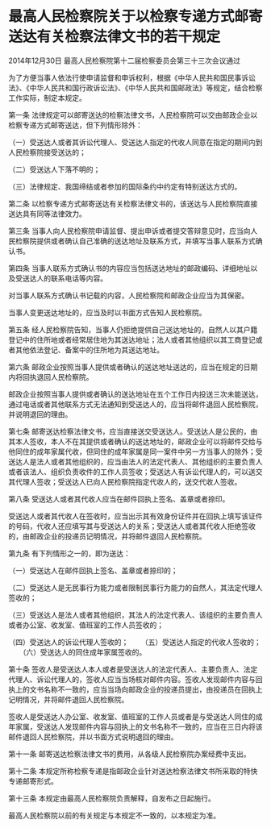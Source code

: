 # 最高人民检察院关于以检察专递方式邮寄送达有关检察法律文书的若干规定

2014年12月30日 最高人民检察院第十二届检察委员会第三十三次会议通过

<!-- INFO END -->

为了方便当事人依法行使申请监督和申诉权利，根据《中华人民共和国民事诉讼法》、《中华人民共和国行政诉讼法》、《中华人民共和国邮政法》等规定，结合检察工作实际，制定本规定。

第一条 法律规定可以邮寄送达的检察法律文书，人民检察院可以交由邮政企业以检察专递方式邮寄送达，但下列情形除外：

（一）受送达人或者其诉讼代理人、受送达人指定的代收人同意在指定的期间内到人民检察院接受送达的；

（二）受送达人下落不明的；

（三）法律规定、我国缔结或者参加的国际条约中约定有特别送达方式的。

第二条 以检察专递方式邮寄送达有关检察法律文书的，该送达与人民检察院直接送达具有同等法律效力。

第三条 当事人向人民检察院申请监督、提出申诉或者提交答辩意见时，应当向人民检察院提供或者确认自己准确的送达地址及联系方式，并填写当事人联系方式确认书。

第四条 当事人联系方式确认书的内容应当包括送达地址的邮政编码、详细地址以及受送达人的联系电话等内容。

对当事人联系方式确认书记载的内容，人民检察院和邮政企业应当为其保密。

当事人变更送达地址的，应当及时以书面方式告知人民检察院。

第五条 经人民检察院告知，当事人仍拒绝提供自己送达地址的，自然人以其户籍登记中的住所地或者经常居住地为其送达地址；法人或者其他组织以其工商登记或者其他依法登记、备案中的住所地为其送达地址。

第六条 邮政企业按照当事人提供或者确认的送达地址送达的，应当在规定的日期内将回执退回人民检察院。

邮政企业按照当事人提供或者确认的送达地址在五个工作日内投送三次未能送达，通过电话或者其他联系方式无法通知到受送达人的，应当将邮件退回人民检察院，并说明退回的理由。

第七条 邮寄送达检察法律文书，应当直接送交受送达人。受送达人是公民的，由其本人签收，本人不在其提供或者确认的送达地址的，邮政企业可以将邮件交给与他同住的成年家属代收，但同住的成年家属是同一案件中另一方当事人的除外；受送达人是法人或者其他组织的，应当由法人的法定代表人、其他组织的主要负责人或者该法人、组织负责收件的工作人员签收；受送达人有诉讼代理人的，可以送交其代理人签收；受送达人已向人民检察院指定代收人的，送交代收人签收。

第八条 受送达人或者其代收人应当在邮件回执上签名、盖章或者捺印。

受送达人或者其代收人在签收时，应当出示其有效身份证件并在回执上填写该证件的号码，代收人还应填写其与受送达人的关系；受送达人或者其代收人拒绝签收的，由邮政企业的投递员记明情况，并将邮件退回人民检察院。

第九条 有下列情形之一的，即为送达：

（一）受送达人在邮件回执上签名、盖章或者捺印的；

（二）受送达人是无民事行为能力或者限制民事行为能力的自然人，其法定代理人签收的；

（三）受送达人是法人或者其他组织，其法人的法定代表人、该组织的主要负责人或者办公室、收发室、值班室的工作人员签收的；

（四）受送达人的诉讼代理人签收的；
　　（五）受送达人指定的代收人签收的；
　　（六）受送达人的同住成年家属签收的。

第十条 签收人是受送达人本人或者是受送达人的法定代表人、主要负责人、法定代理人、诉讼代理人的，签收人应当当场核对邮件内容。签收人发现邮件内容与回执上的文书名称不一致的，应当当场向邮政企业的投递员提出，由投递员在回执上记明情况，并将邮件退回人民检察院。

签收人是受送达人办公室、收发室、值班室的工作人员或者是与受送达人同住的成年家属，受送达人发现邮件内容与回执上的文书名称不一致的，应当在三日内将该邮件退回人民检察院，并以书面方式说明退回的理由。

第十一条 邮寄送达检察法律文书的费用，从各级人民检察院办案经费中支出。

第十二条 本规定所称检察专递是指邮政企业针对送达检察法律文书所采取的特快专递邮寄形式。

第十三条 本规定由最高人民检察院负责解释，自发布之日起施行。

最高人民检察院以前的有关规定与本规定不一致的，以本规定为准。

